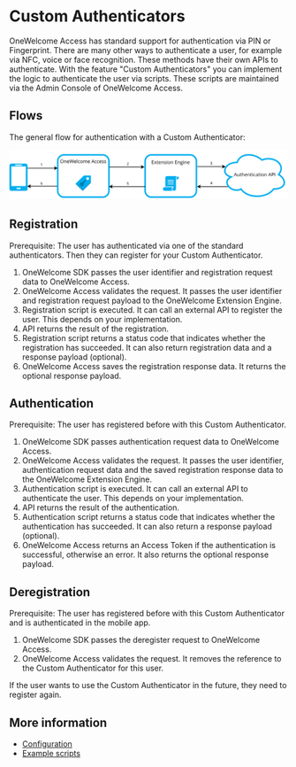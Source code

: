 # Custom Authenticators

OneWelcome Access has standard support for authentication via PIN or Fingerprint. There are many other ways to authenticate a user, for example via NFC, voice or face recognition. These methods have their own APIs to authenticate. With the feature "Custom Authenticators" you can implement the logic to authenticate the user via scripts. These scripts are maintained via the Admin Console of OneWelcome Access.

## Flows

The general flow for authentication with a Custom Authenticator:

![Custom Authenticator flow](img/custom-authenticator-flow.svg)

## Registration

Prerequisite: The user has authenticated via one of the standard authenticators. Then they can register for your Custom Authenticator.

1. OneWelcome SDK passes the user identifier and registration request data to OneWelcome Access.
2. OneWelcome Access validates the request. It passes the user identifier and registration request payload to the OneWelcome Extension Engine.
3. Registration script is executed. It can call an external API to register the user. This depends on your implementation.
4. API returns the result of the registration.
5. Registration script returns a status code that indicates whether the registration has succeeded. It can also return registration data and a response payload (optional).
6. OneWelcome Access saves the registration response data. It returns the optional response payload.

## Authentication

Prerequisite: The user has registered before with this Custom Authenticator.

1. OneWelcome SDK passes authentication request data to OneWelcome Access.
2. OneWelcome Access validates the request. It passes the user identifier, authentication request data and the saved registration response data to the OneWelcome Extension Engine.
3. Authentication script is executed. It can call an external API to authenticate the user. This depends on your implementation.
4. API returns the result of the authentication.
5. Authentication script returns a status code that indicates whether the authentication has succeeded. It can also return a response payload (optional).
6. OneWelcome Access returns an Access Token if the authentication is successful, otherwise an error. It also returns the optional response payload.

## Deregistration
Prerequisite: The user has registered before with this Custom Authenticator and is authenticated in the mobile app.

1. OneWelcome SDK passes the deregister request to OneWelcome Access.
2. OneWelcome Access validates the request. It removes the reference to the Custom Authenticator for this user.

If the user wants to use the Custom Authenticator in the future, they need to register again.

## More information
* [Configuration](custom-authenticators-configuration.md)
* [Example scripts](custom-authenticator-example.md)